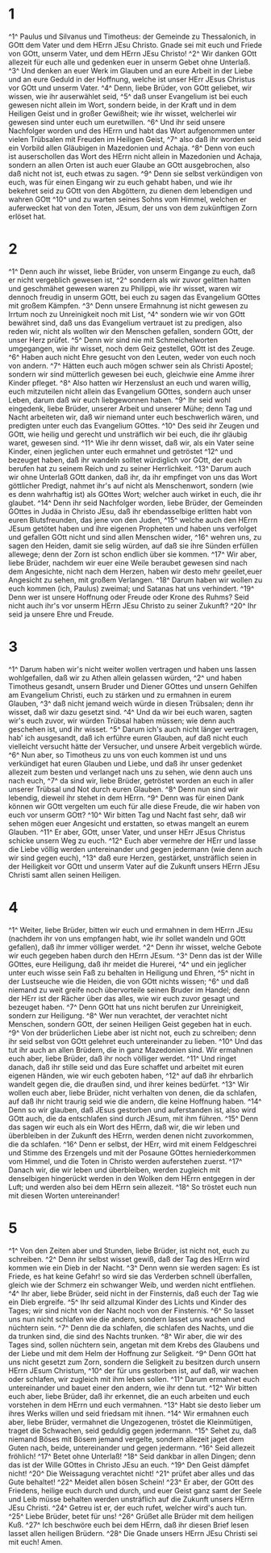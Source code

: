 # 1
^1^ Paulus und Silvanus und Timotheus: der Gemeinde zu Thessalonich, in GOtt dem Vater und dem HErrn JEsu Christo. Gnade sei mit euch und Friede von GOtt, unserm Vater, und dem HErrn JEsu Christo! ^2^ Wir danken GOtt allezeit für euch alle und gedenken euer in unserm Gebet ohne Unterlaß. ^3^ Und denken an euer Werk im Glauben und an eure Arbeit in der Liebe und an eure Geduld in der Hoffnung, welche ist unser HErr JEsus Christus vor GOtt und unserm Vater. ^4^ Denn, liebe Brüder, von GOtt geliebet, wir wissen, wie ihr auserwählet seid, ^5^ daß unser Evangelium ist bei euch gewesen nicht allein im Wort, sondern beide, in der Kraft und in dem Heiligen Geist und in großer Gewißheit; wie ihr wisset, welcherlei wir gewesen sind unter euch um euretwillen. ^6^ Und ihr seid unsere Nachfolger worden und des HErrn und habt das Wort aufgenommen unter vielen Trübsalen mit Freuden im Heiligen Geist, ^7^ also daß ihr worden seid ein Vorbild allen Gläubigen in Mazedonien und Achaja. ^8^ Denn von euch ist auserschollen das Wort des HErrn nicht allein in Mazedonien und Achaja, sondern an allen Orten ist auch euer Glaube an GOtt ausgebrochen, also daß nicht not ist, euch etwas zu sagen. ^9^ Denn sie selbst verkündigen von euch, was für einen Eingang wir zu euch gehabt haben, und wie ihr bekehret seid zu GOtt von den Abgöttern, zu dienen dem lebendigen und wahren GOtt ^10^ und zu warten seines Sohns vom Himmel, welchen er auferwecket hat von den Toten, JEsum, der uns von dem zukünftigen Zorn erlöset hat.

# 2
^1^ Denn auch ihr wisset, liebe Brüder, von unserm Eingange zu euch, daß er nicht vergeblich gewesen ist, ^2^ sondern als wir zuvor gelitten hatten und geschmähet gewesen waren zu Philippi, wie ihr wisset, waren wir dennoch freudig in unserm GOtt, bei euch zu sagen das Evangelium GOttes mit großem Kämpfen. ^3^ Denn unsere Ermahnung ist nicht gewesen zu Irrtum noch zu Unreinigkeit noch mit List, ^4^ sondern wie wir von GOtt bewähret sind, daß uns das Evangelium vertrauet ist zu predigen, also reden wir, nicht als wollten wir den Menschen gefallen, sondern GOtt, der unser Herz prüfet. ^5^ Denn wir sind nie mit Schmeichelworten umgegangen, wie ihr wisset, noch dem Geiz gestellet, GOtt ist des Zeuge. ^6^ Haben auch nicht Ehre gesucht von den Leuten, weder von euch noch von andern. ^7^ Hätten euch auch mögen schwer sein als Christi Apostel; sondern wir sind mütterlich gewesen bei euch, gleichwie eine Amme ihrer Kinder pfleget. ^8^ Also hatten wir Herzenslust an euch und waren willig, euch mitzuteilen nicht allein das Evangelium GOttes, sondern auch unser Leben, darum daß wir euch liebgewonnen haben. ^9^ Ihr seid wohl eingedenk, liebe Brüder, unserer Arbeit und unserer Mühe; denn Tag und Nacht arbeiteten wir, daß wir niemand unter euch beschwerlich wären, und predigten unter euch das Evangelium GOttes. ^10^ Des seid ihr Zeugen und GOtt, wie heilig und gerecht und unsträflich wir bei euch, die ihr gläubig waret, gewesen sind. ^11^ Wie ihr denn wisset, daß wir, als ein Vater seine Kinder, einen jeglichen unter euch ermahnet und getröstet ^12^ und bezeuget haben, daß ihr wandeln solltet würdiglich vor GOtt, der euch berufen hat zu seinem Reich und zu seiner Herrlichkeit. ^13^ Darum auch wir ohne Unterlaß GOtt danken, daß ihr, da ihr empfinget von uns das Wort göttlicher Predigt, nahmet ihr's auf nicht als Menschenwort, sondern (wie es denn wahrhaftig ist) als GOttes Wort; welcher auch wirket in euch, die ihr glaubet. ^14^ Denn ihr seid Nachfolger worden, liebe Brüder, der Gemeinden GOttes in Judäa in Christo JEsu, daß ihr ebendasselbige erlitten habt von euren Blutsfreunden, das jene von den Juden, ^15^ welche auch den HErrn JEsum getötet haben und ihre eigenen Propheten und haben uns verfolget und gefallen GOtt nicht und sind allen Menschen wider, ^16^ wehren uns, zu sagen den Heiden, damit sie selig würden, auf daß sie ihre Sünden erfüllen allewege; denn der Zorn ist schon endlich über sie kommen. ^17^ Wir aber, liebe Brüder, nachdem wir euer eine Weile beraubet gewesen sind nach dem Angesichte, nicht nach dem Herzen, haben wir desto mehr geeilet,euer Angesicht zu sehen, mit großem Verlangen. ^18^ Darum haben wir wollen zu euch kommen (ich, Paulus) zweimal; und Satanas hat uns verhindert. ^19^ Denn wer ist unsere Hoffnung oder Freude oder Krone des Ruhms? Seid nicht auch ihr's vor unserm HErrn JEsu Christo zu seiner Zukunft? ^20^ Ihr seid ja unsere Ehre und Freude.

# 3
^1^ Darum haben wir's nicht weiter wollen vertragen und haben uns lassen wohlgefallen, daß wir zu Athen allein gelassen würden, ^2^ und haben Timotheus gesandt, unsern Bruder und Diener GOttes und unsern Gehilfen am Evangelium Christi, euch zu stärken und zu ermahnen in eurem Glauben, ^3^ daß nicht jemand weich würde in diesen Trübsalen; denn ihr wisset, daß wir dazu gesetzt sind. ^4^ Und da wir bei euch waren, sagten wir's euch zuvor, wir würden Trübsal haben müssen; wie denn auch geschehen ist, und ihr wisset. ^5^ Darum ich's auch nicht länger vertragen, hab' ich ausgesandt, daß ich erführe euren Glauben, auf daß nicht euch vielleicht versucht hätte der Versucher, und unsere Arbeit vergeblich würde. ^6^ Nun aber, so Timotheus zu uns von euch kommen ist und uns verkündiget hat euren Glauben und Liebe, und daß ihr unser gedenket allezeit zum besten und verlanget nach uns zu sehen, wie denn auch uns nach euch, ^7^ da sind wir, liebe Brüder, getröstet worden an euch in aller unserer Trübsal und Not durch euren Glauben. ^8^ Denn nun sind wir lebendig, dieweil ihr stehet in dem HErrn. ^9^ Denn was für einen Dank können wir GOtt vergelten um euch für alle diese Freude, die wir haben von euch vor unserm GOtt? ^10^ Wir bitten Tag und Nacht fast sehr, daß wir sehen mögen euer Angesicht und erstatten, so etwas mangelt an eurem Glauben. ^11^ Er aber, GOtt, unser Vater, und unser HErr JEsus Christus schicke unsern Weg zu euch. ^12^ Euch aber vermehre der HErr und lasse die Liebe völlig werden untereinander und gegen jedermann (wie denn auch wir sind gegen euch), ^13^ daß eure Herzen, gestärket, unsträflich seien in der Heiligkeit vor GOtt und unserm Vater auf die Zukunft unsers HErrn JEsu Christi samt allen seinen Heiligen.

# 4
^1^ Weiter, liebe Brüder, bitten wir euch und ermahnen in dem HErrn JEsu (nachdem ihr von uns empfangen habt, wie ihr sollet wandeln und GOtt gefallen), daß ihr immer völliger werdet. ^2^ Denn ihr wisset, welche Gebote wir euch gegeben haben durch den HErrn JEsum. ^3^ Denn das ist der Wille GOttes, eure Heiligung, daß ihr meidet die Hurerei, ^4^ und ein jeglicher unter euch wisse sein Faß zu behalten in Heiligung und Ehren, ^5^ nicht in der Lustseuche wie die Heiden, die von GOtt nichts wissen; ^6^ und daß niemand zu weit greife noch übervorteile seinen Bruder im Handel; denn der HErr ist der Rächer über das alles, wie wir euch zuvor gesagt und bezeuget haben. ^7^ Denn GOtt hat uns nicht berufen zur Unreinigkeit, sondern zur Heiligung. ^8^ Wer nun verachtet, der verachtet nicht Menschen, sondern GOtt, der seinen Heiligen Geist gegeben hat in euch. ^9^ Von der brüderlichen Liebe aber ist nicht not, euch zu schreiben; denn ihr seid selbst von GOtt gelehret euch untereinander zu lieben. ^10^ Und das tut ihr auch an allen Brüdern, die in ganz Mazedonien sind. Wir ermahnen euch aber, liebe Brüder, daß ihr noch völliger werdet. ^11^ Und ringet danach, daß ihr stille seid und das Eure schaffet und arbeitet mit euren eigenen Händen, wie wir euch geboten haben, ^12^ auf daß ihr ehrbarlich wandelt gegen die, die draußen sind, und ihrer keines bedürfet. ^13^ Wir wollen euch aber, liebe Brüder, nicht verhalten von denen, die da schlafen, auf daß ihr nicht traurig seid wie die andern, die keine Hoffnung haben. ^14^ Denn so wir glauben, daß JEsus gestorben und auferstanden ist, also wird GOtt auch, die da entschlafen sind durch JEsum, mit ihm führen. ^15^ Denn das sagen wir euch als ein Wort des HErrn, daß wir, die wir leben und überbleiben in der Zukunft des HErrn, werden denen nicht zuvorkommen, die da schlafen. ^16^ Denn er selbst, der HErr, wird mit einem Feldgeschrei und Stimme des Erzengels und mit der Posaune GOttes herniederkommen vom Himmel, und die Toten in Christo werden auferstehen zuerst. ^17^ Danach wir, die wir leben und überbleiben, werden zugleich mit denselbigen hingerückt werden in den Wolken dem HErrn entgegen in der Luft; und werden also bei dem HErrn sein allezeit. ^18^ So tröstet euch nun mit diesen Worten untereinander!

# 5
^1^ Von den Zeiten aber und Stunden, liebe Brüder, ist nicht not, euch zu schreiben. ^2^ Denn ihr selbst wisset gewiß, daß der Tag des HErrn wird kommen wie ein Dieb in der Nacht. ^3^ Denn wenn sie werden sagen: Es ist Friede, es hat keine Gefahr! so wird sie das Verderben schnell überfallen, gleich wie der Schmerz ein schwanger Weib, und werden nicht entfliehen. ^4^ Ihr aber, liebe Brüder, seid nicht in der Finsternis, daß euch der Tag wie ein Dieb ergreife. ^5^ Ihr seid allzumal Kinder des Lichts und Kinder des Tages; wir sind nicht von der Nacht noch von der Finsternis. ^6^ So lasset uns nun nicht schlafen wie die andern, sondern lasset uns wachen und nüchtern sein. ^7^ Denn die da schlafen, die schlafen des Nachts, und die da trunken sind, die sind des Nachts trunken. ^8^ Wir aber, die wir des Tages sind, sollen nüchtern sein, angetan mit dem Krebs des Glaubens und der Liebe und mit dem Helm der Hoffnung zur Seligkeit. ^9^ Denn GOtt hat uns nicht gesetzt zum Zorn, sondern die Seligkeit zu besitzen durch unsern HErrn JEsum Christum, ^10^ der für uns gestorben ist, auf daß, wir wachen oder schlafen, wir zugleich mit ihm leben sollen. ^11^ Darum ermahnet euch untereinander und bauet einer den andern, wie ihr denn tut. ^12^ Wir bitten euch aber, liebe Brüder, daß ihr erkennet, die an euch arbeiten und euch vorstehen in dem HErrn und euch vermahnen. ^13^ Habt sie desto lieber um ihres Werks willen und seid friedsam mit ihnen. ^14^ Wir ermahnen euch aber, liebe Brüder, vermahnet die Ungezogenen, tröstet die Kleinmütigen, traget die Schwachen, seid geduldig gegen jedermann. ^15^ Sehet zu, daß niemand Böses mit Bösem jemand vergelte, sondern allezeit jaget dem Guten nach, beide, untereinander und gegen jedermann. ^16^ Seid allezeit fröhlich! ^17^ Betet ohne Unterlaß! ^18^ Seid dankbar in allen Dingen; denn das ist der Wille GOttes in Christo JEsu an euch. ^19^ Den Geist dämpfet nicht! ^20^ Die Weissagung verachtet nicht! ^21^ prüfet aber alles und das Gute behaltet! ^22^ Meidet allen bösen Schein! ^23^ Er aber, der GOtt des Friedens, heilige euch durch und durch, und euer Geist ganz samt der Seele und Leib müsse behalten werden unsträflich auf die Zukunft unsers HErrn JEsu Christi. ^24^ Getreu ist er, der euch rufet, welcher wird's auch tun. ^25^ Liebe Brüder, betet für uns! ^26^ Grüßet alle Brüder mit dem heiligen Kuß. ^27^ Ich beschwöre euch bei dem HErrn, daß ihr diesen Brief lesen lasset allen heiligen Brüdern. ^28^ Die Gnade unsers HErrn JEsu Christi sei mit euch! Amen.